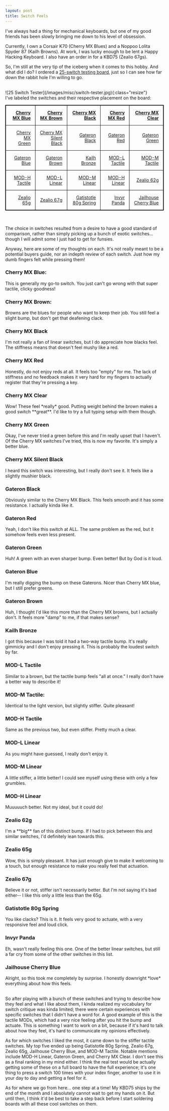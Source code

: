 ```yaml
---
layout: post
title: Switch Feels
---
```


I've always had a thing for mechanical keyboards, but one of my good friends has been slowly bringing me down to his level of obsession. 

Currently, I own a Corsair K70 (Cherry MX Blues) and a Noppoo Lolita Spyder 87 (Kailh Browns). At work, I was lucky enough to be lent a Happy Hacking Keyboard. I also have an order in for a KBD75 (Zealio 67gs).

So, I'm still at the very tip of the iceberg when it comes to this hobby. And what did I do? I ordered a [25-switch testing board](https://www.novelkeys.xyz/shop/25-slot-switch-tester-with-switches), just so I can see how far down the rabbit hole I'm willing to go.

<br>
![25 Switch Tester](/images/misc/switch-tester.jpg){:class="resize"}
<br>
I've labeled the switches and their respective placement on the board:
<br>

|   <a href="#cmblue">Cherry MX Blue</a> |         <a href="#cmbrown">Cherry MX Brown</a> |   <a href="#cmblack">Cherry MX Black</a> |     <a href="#cmred">Cherry MX Red</a> |      <a href="#cmclear">Cherry MX Clear</a> |
|---------------------------------------:|-----------------------------------------------:|-----------------------------------------:|---------------------------------------:|--------------------------------------------:|
| <a href="#cmgreen">Cherry MX Green</a> | <a href="#cmsblack">Cherry MX Silent Black</a> |      <a href="#gblack">Gateron Black</a> |        <a href="#gred">Gateron Red</a> |         <a href="#ggreen">Gateron Green</a> |
|      <a href="#gblue">Gateron Blue</a> |             <a href="gbrown">Gateron Brown</a> |      <a href="#kbronze">Kailh Bronze</a> | <a href="#mltactile">MOD-L Tactile</a> |      <a href="#mmtactile">MOD-M Tactile</a> |
| <a href="#mhtactile">MOD-H Tactile</a> |           <a href="#mllinear">MOD-L Linear</a> |     <a href="#mmlinear">MOD-M Linear</a> |   <a href="#mhlinear">MOD-H Linear</a> |               <a href="#z62">Zealio 62g</a> |
|          <a href="#z65">Zealio 65g</a> |                  <a href="#z67">Zealio 67g</a> | <a href="#g80">Gatistotle 80g Spring</a> |      <a href="#ipanda">Invyr Panda</a> | <a href="#jcblue">Jailhouse Cherry Blue</a> |

<br><br>
The choice in switches resulted from a desire to have a good standard of comparison, rather than simply picking up a bunch of exotic switches... though I will admit some I just had to get for funsies.

Anyway, here are some of my thoughts on each. It's not really meant to be a potential buyers guide, nor an indepth review of each switch. Just how my dumb fingers felt while pressing them!

### Cherry MX Blue:
<div id="cmblue" />
This is generally my go-to switch. You just can't go wrong with that super tactile, clicky goodness!<br>

### Cherry MX Brown:
<div id="cmbrown" />
Browns are the blues for people who want to keep their job. You still feel a slight bump, but don't get that deafening clack.<br>

### Cherry MX Black
<div id="cmblack" />
I'm not really a fan of linear switches, but I do appreciate how blacks feel. The stiffness means that doesn't feel mushy like a red.<br>

### Cherry MX Red
<div id="cmred" />
Honestly, do not enjoy reds at all. It feels too "empty" for me. The lack of stiffness and no feedback makes it very hard for my fingers to actually register that they're pressing a key.<br>

### Cherry MX Clear
<div id="cmclear" />
Wow! These feel *really* good. Putting weight behind the brown makes a good switch **great**. I'd like to try a full typing setup with them though.<br>

### Cherry MX Green
<div id="cmgreen" />
Okay, I've never tried a green before this and I'm really upset that I haven't. Of the Cherry MX switches I've tried, this is now my favorite. It's simply a better blue.<br>

### Cherry MX Silent Black
<div id="cmsblack" />
I heard this switch was interesting, but I really don't see it. It feels like a slightly mushier black.<br>

### Gateron Black
<div id="gblack" />
Obviously similar to the Cherry MX Black. This feels smooth and it has some resistance. I actually kinda like it.<br>

### Gateron Red
<div id="gred" />
Yeah, I don't like this switch at ALL. The same problem as the red, but it somehow feels even less present.<br>

### Gateron Green
<div id="ggreen" />
Huh! A green with an even sharper bump. Even better! But by God is it loud.<br>

### Gateron Blue
<div id="gblack" />
I'm really digging the bump on these Gaterons. Nicer than Cherry MX blue, but I still prefer greens.<br>

### Gateron Brown
<div id="gbrown" />
Huh, I thought I'd like this more than the Cherry MX browns, but I actually don't. It feels more "damp" to me, if that makes sense?<br>

### Kailh Bronze
<div id="kbronze" />
I got this because I was told it had a two-way tactile bump. It's really gimmicky and I don't enjoy pressing it. This is probably the loudest switch by far.<br>

### MOD-L Tactile
<div id="mltactile" />
Similar to a brown, but the tactile bump feels "all at once." I really don't have a better way to describe it!<br>

### MOD-M Tactile:
<div id="mmtactile" />
Identical to the light version, but slightly stiffer. Quite pleasant!<br>

### MOD-H Tactile
<div id="mhtactile" />
Same as the previous two, but even stiffer. Pretty much a clear.<br>

### MOD-L Linear
<div id="mllinear" />
As you might have guessed, I really don't enjoy it.<br>

### MOD-M Linear
<div id="mmlinear" />
A little stiffer, a little better! I could see myself using these with only a few grumbles.<br>

### MOD-H Linear
<div id="mhlinear" />
Muuuuuch better. Not my ideal, but it could do!<br>

### Zealio 62g
<div id="z62" />
I'm a **big** fan of this distinct bump. If I had to pick between this and similar switches, I'd definitely lean towards this.<br>

### Zealio 65g
<div id="z65" />
Wow, this is simply pleasant. It has just enough give to make it welcoming to a touch, but enough resistance to make you really feel that actuation.<br>

### Zealio 67g
<div id="z67" />
Believe it or not, stiffer isn't necessarily better. But I'm not saying it's bad either-- I like this only a little less than the 65g.<br>

### Gatistotle 80g Spring
<div id="g80" />
You like clacks? This is it. It feels very good to actuate, with a very responsive feel and loud click.<br>

### Invyr Panda
<div id="ipanda" />
Eh, wasn't really feeling this one. One of the better linear switches, but still a far cry from some of the other switches in this list.<br>

### Jailhouse Cherry Blue
<div id="jcblue" />
Alright, so this took me completely by surprise. I honestly downright *love* everything about how this feels.<br>
<br>

So after playing with a bunch of these switches and trying to describe how they feel and what I like about them, I kinda realized my vocabulary for switch critique was kinda limited; there were certain experiences with specific switches that I didn't have a word for. A good example of this is the tactile MODs, which had a very nice feeling after you hit the bump and actuate. This is something I want to work on a bit, because if it's hard to talk about how they feel, it's hard to communicate my opinions effectively.

As for which switches I liked the most, it came down to the stiffer tactile switches. My top five ended up being Gatistotle 80g Spring, Zealio 67g, Zealio 65g, Jailhouse Cherry Blue, and MOD-M Tactile. Notable mentions include MOD-H Linear, Gateron Green, and Cherry MX Clear. I don't see this as a final ranking in my mind either. I think the real test would be actually getting some of these on a full board to have the full experience; it's one thing to press a switch 100 times with your index finger, another to use it in your day to day and getting a feel for it.

As for where we go from here... one step at a time! My KBD75 ships by the end of the month and I absolutely cannot wait to get my hands on it. But until then, I think it'd be best to take a step back before I start soldering boards with all these cool switches on them.

<style>
table{
    border-collapse: collapse;
    border-spacing: 0;
    border:1px solid #000000;
}

th{
    border:1px solid #000000;
    padding: 1em;
}

td{
    border:1px solid #000000;
    padding: 1em;
}

img.resize {
  max-width:75%;
  max-height:75%;
}
</style>